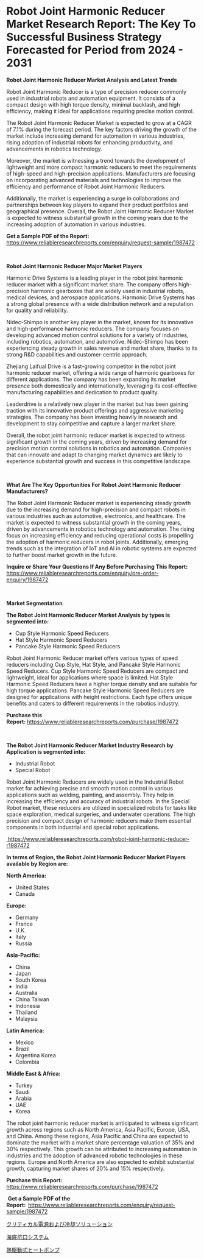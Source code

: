 <p><h1>Robot Joint Harmonic Reducer Market Research Report: The Key To Successful Business Strategy Forecasted for Period from 2024 - 2031</h1></p><p><strong>Robot Joint Harmonic Reducer Market Analysis and Latest Trends</strong></p>
<p><p>Robot Joint Harmonic Reducer is a type of precision reducer commonly used in industrial robots and automation equipment. It consists of a compact design with high torque density, minimal backlash, and high efficiency, making it ideal for applications requiring precise motion control.</p><p>The Robot Joint Harmonic Reducer Market is expected to grow at a CAGR of 7.1% during the forecast period. The key factors driving the growth of the market include increasing demand for automation in various industries, rising adoption of industrial robots for enhancing productivity, and advancements in robotics technology.</p><p>Moreover, the market is witnessing a trend towards the development of lightweight and more compact harmonic reducers to meet the requirements of high-speed and high-precision applications. Manufacturers are focusing on incorporating advanced materials and technologies to improve the efficiency and performance of Robot Joint Harmonic Reducers.</p><p>Additionally, the market is experiencing a surge in collaborations and partnerships between key players to expand their product portfolios and geographical presence. Overall, the Robot Joint Harmonic Reducer Market is expected to witness substantial growth in the coming years due to the increasing adoption of automation in various industries.</p></p>
<p><strong>Get a Sample PDF of the Report:&nbsp;</strong> <a href="https://www.reliableresearchreports.com/enquiry/request-sample/1987472">https://www.reliableresearchreports.com/enquiry/request-sample/1987472</a></p>
<p>&nbsp;</p>
<p><strong>Robot Joint Harmonic Reducer Major Market Players</strong></p>
<p><p>Harmonic Drive Systems is a leading player in the robot joint harmonic reducer market with a significant market share. The company offers high-precision harmonic gearboxes that are widely used in industrial robots, medical devices, and aerospace applications. Harmonic Drive Systems has a strong global presence with a wide distribution network and a reputation for quality and reliability.</p><p>Nidec-Shimpo is another key player in the market, known for its innovative and high-performance harmonic reducers. The company focuses on developing advanced motion control solutions for a variety of industries, including robotics, automation, and automotive. Nidec-Shimpo has been experiencing steady growth in sales revenue and market share, thanks to its strong R&D capabilities and customer-centric approach.</p><p>Zhejiang Laifual Drive is a fast-growing competitor in the robot joint harmonic reducer market, offering a wide range of harmonic gearboxes for different applications. The company has been expanding its market presence both domestically and internationally, leveraging its cost-effective manufacturing capabilities and dedication to product quality.</p><p>Leaderdrive is a relatively new player in the market but has been gaining traction with its innovative product offerings and aggressive marketing strategies. The company has been investing heavily in research and development to stay competitive and capture a larger market share.</p><p>Overall, the robot joint harmonic reducer market is expected to witness significant growth in the coming years, driven by increasing demand for precision motion control solutions in robotics and automation. Companies that can innovate and adapt to changing market dynamics are likely to experience substantial growth and success in this competitive landscape.</p></p>
<p>&nbsp;</p>
<p><strong>What Are The Key Opportunities For Robot Joint Harmonic Reducer Manufacturers?</strong></p>
<p><p>The Robot Joint Harmonic Reducer market is experiencing steady growth due to the increasing demand for high-precision and compact robots in various industries such as automotive, electronics, and healthcare. The market is expected to witness substantial growth in the coming years, driven by advancements in robotics technology and automation. The rising focus on increasing efficiency and reducing operational costs is propelling the adoption of harmonic reducers in robot joints. Additionally, emerging trends such as the integration of IoT and AI in robotic systems are expected to further boost market growth in the future.</p></p>
<p><strong>Inquire or Share Your Questions If Any Before Purchasing This Report:</strong> <a href="https://www.reliableresearchreports.com/enquiry/pre-order-enquiry/1987472">https://www.reliableresearchreports.com/enquiry/pre-order-enquiry/1987472</a></p>
<p>&nbsp;</p>
<p><strong>Market Segmentation</strong></p>
<p><strong>The Robot Joint Harmonic Reducer Market Analysis by types is segmented into:</strong></p>
<p><ul><li>Cup Style Harmonic Speed Reducers</li><li>Hat Style Harmonic Speed Reducers</li><li>Pancake Style Harmonic Speed Reducers</li></ul></p>
<p><p>Robot Joint Harmonic Reducer market offers various types of speed reducers including Cup Style, Hat Style, and Pancake Style Harmonic Speed Reducers. Cup Style Harmonic Speed Reducers are compact and lightweight, ideal for applications where space is limited. Hat Style Harmonic Speed Reducers have a higher torque density and are suitable for high torque applications. Pancake Style Harmonic Speed Reducers are designed for applications with height restrictions. Each type offers unique benefits and caters to different requirements in the robotics industry.</p></p>
<p><strong>Purchase this Report:&nbsp;</strong><a href="https://www.reliableresearchreports.com/purchase/1987472">https://www.reliableresearchreports.com/purchase/1987472</a></p>
<p>&nbsp;</p>
<p><strong>The Robot Joint Harmonic Reducer Market Industry Research by Application is segmented into:</strong></p>
<p><ul><li>Industrial Robot</li><li>Special Robot</li></ul></p>
<p><p>Robot Joint Harmonic Reducers are widely used in the Industrial Robot market for achieving precise and smooth motion control in various applications such as welding, painting, and assembly. They help in increasing the efficiency and accuracy of industrial robots. In the Special Robot market, these reducers are utilized in specialized robots for tasks like space exploration, medical surgeries, and underwater operations. The high precision and compact design of harmonic reducers make them essential components in both industrial and special robot applications.</p></p>
<p><a href="https://www.reliableresearchreports.com/robot-joint-harmonic-reducer-r1987472">&nbsp;https://www.reliableresearchreports.com/robot-joint-harmonic-reducer-r1987472</a></p>
<p><strong>In terms of Region, the Robot Joint Harmonic Reducer Market Players available by Region are:</strong></p>
<p>
    <p> <strong> North America: </strong>
        <ul>
            <li>United States</li>
            <li>Canada</li>
        </ul>
        </p> 
    <p> <strong> Europe: </strong>
        <ul>
            <li>Germany</li>
            <li>France</li>
            <li>U.K.</li>
            <li>Italy</li>
            <li>Russia</li>
        </ul>
        </p> 
    <p> <strong> Asia-Pacific: </strong>
        <ul>
            <li>China</li>
            <li>Japan</li>
            <li>South Korea</li>
            <li>India</li>
            <li>Australia</li>
            <li>China Taiwan</li>
            <li>Indonesia</li>
            <li>Thailand</li>
            <li>Malaysia</li>
        </ul>
        </p> 
    <p> <strong> Latin America: </strong>
        <ul>
            <li>Mexico</li>
            <li>Brazil</li>
            <li>Argentina Korea</li>
            <li>Colombia</li>
        </ul>
        </p> 
    <p> <strong> Middle East & Africa: </strong>
        <ul>
            <li>Turkey</li>
            <li>Saudi</li>
            <li>Arabia</li>
            <li>UAE</li>
            <li>Korea</li>
        </ul>
    </p>
    </p>
<p><p>The robot joint harmonic reducer market is anticipated to witness significant growth across regions such as North America, Asia Pacific, Europe, USA, and China. Among these regions, Asia Pacific and China are expected to dominate the market with a market share percentage valuation of 35% and 30% respectively. This growth can be attributed to increasing automation in industries and the adoption of advanced robotic technologies in these regions. Europe and North America are also expected to exhibit substantial growth, capturing market shares of 20% and 15% respectively.</p></p>
<p><strong>Purchase this Report: </strong><a href="https://www.reliableresearchreports.com/purchase/1987472">https://www.reliableresearchreports.com/purchase/1987472</a></p>
<p>&nbsp;<strong>Get a Sample PDF of the Report:&nbsp;&nbsp;</strong><a href="https://www.reliableresearchreports.com/enquiry/request-sample/1987472">https://www.reliableresearchreports.com/enquiry/request-sample/1987472</a></p>
<p><strong></strong></p>
<p><p><a href="https://github.com/pepo3k/Market-Research-Report-List-1/blob/main/206644945426.md">クリティカル電源および冷却ソリューション</a></p><p><a href="https://github.com/CieloStamm/Market-Research-Report-List-1/blob/main/122011945428.md">海底坑口システム</a></p><p><a href="https://github.com/nemesis2824/Market-Research-Report-List-1/blob/main/527358645427.md">熱駆動式ヒートポンプ</a></p></p>